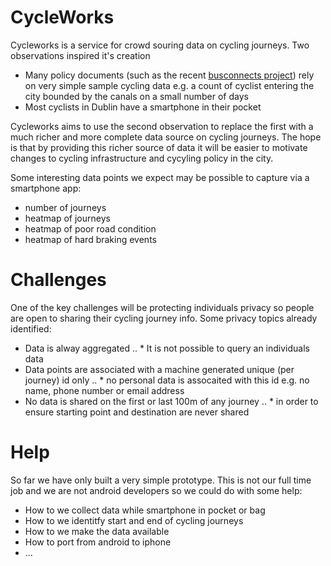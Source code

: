# CycleWorks

Cycleworks is a service for crowd souring data on cycling journeys. Two observations inspired it's creation 
* Many policy documents (such as the recent [busconnects project](https://www.busconnects.ie/initiatives/core-bus-corridor-project/)) rely on very simple sample cycling data e.g. a count of cyclist entering the city bounded by the canals on a small number of days 
* Most cyclists in Dublin have a smartphone in their pocket

Cycleworks aims to use the second observation to replace the first with a much richer and more complete data source on cycling journeys.
The hope is that by providing this richer source of data it will be easier to motivate changes to cycling infrastructure and cycyling policy in the city.

Some interesting data points we expect may be possible to capture via a smartphone app:
  * number of journeys
  * heatmap of journeys
  * heatmap of poor road condition
  * heatmap of hard braking events
  
# Challenges
One of the key challenges will be protecting individuals privacy so people are open to sharing their cycling journey info.
Some privacy topics already identified:
* Data is alway aggregated
.. * It is not possible to query an individuals data
* Data points are associated with a machine generated unique (per journey) id only
.. * no personal data is assocaited with this id e.g. no name, phone number or email address
* No data is shared on the first or last 100m of any journey
.. * in order to ensure starting point and destination are never shared
  
  
# Help
So far we have only built a very simple prototype. This is not our full time job and we are not android developers so we could do with some help:
* How to we collect data while smartphone in pocket or bag
* How to we identitfy start and end of cycling journeys
* How to we make the data available
* How to port from android to iphone
* ...
